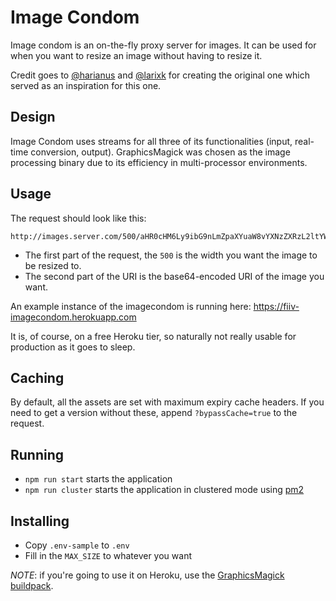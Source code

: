 # Image Condom

Image condom is an on-the-fly proxy server for images. It can be used for when you want to resize an image without having to resize it.

Credit goes to [@harianus](https://github.com/harianus) and [@larixk](https://github.com/larixk) for creating the original one which served as an inspiration for this one.

## Design

Image Condom uses streams for all three of its functionalities (input, real-time conversion, output). GraphicsMagick was chosen as the image processing binary due to its efficiency in multi-processor environments.

## Usage

The request should look like this:

```
http://images.server.com/500/aHR0cHM6Ly9ibG9nLmZpaXYuaW8vYXNzZXRzL2ltYWdlcy8yMDE0LTExLTAyLzAxLmpwZw==
```

 * The first part of the request, the `500` is the width you want the image to be resized to.
 * The second part of the URI is the base64-encoded URI of the image you want.

An example instance of the imagecondom is running here: 
https://fiiv-imagecondom.herokuapp.com

It is, of course, on a free Heroku tier, so naturally not really usable for production as it goes to sleep.

## Caching

By default, all the assets are set with maximum expiry cache headers. If you need to get a version without these, append `?bypassCache=true` to the request.

## Running

 * `npm run start` starts the application
 * `npm run cluster` starts the application in clustered mode using [pm2](https://github.com/Unitech/pm2)

## Installing

 * Copy `.env-sample` to `.env`
 * Fill in the `MAX_SIZE` to whatever you want
 
_NOTE_: if you're going to use it on Heroku, use the [GraphicsMagick buildpack](https://github.com/mcollina/heroku-buildpack-graphicsmagick).
